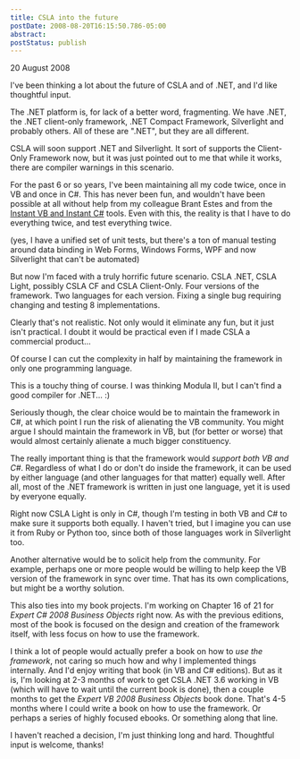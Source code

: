 ```yaml
---
title: CSLA into the future
postDate: 2008-08-20T16:15:50.786-05:00
abstract: 
postStatus: publish
---
```

20 August 2008

I've been thinking a lot about the future of CSLA and of .NET, and I'd like thoughtful input.

The .NET platform is, for lack of a better word, fragmenting. We have .NET, the .NET client-only framework, .NET Compact Framework, Silverlight and probably others. All of these are ".NET", but they are all different.

CSLA will soon support .NET and Silverlight. It sort of supports the Client-Only Framework now, but it was just pointed out to me that while it works, there are compiler warnings in this scenario.

For the past 6 or so years, I've been maintaining all my code twice, once in VB and once in C#. This has never been fun, and wouldn't have been possible at all without help from my colleague Brant Estes and from the [Instant VB and Instant C#](http://tangiblesoftwaresolutions.com/) tools. Even with this, the reality is that I have to do everything twice, and test everything twice.

(yes, I have a unified set of unit tests, but there's a ton of manual testing around data binding in Web Forms, Windows Forms, WPF and now Silverlight that can't be automated)

But now I'm faced with a truly horrific future scenario. CSLA .NET, CSLA Light, possibly CSLA CF and CSLA Client-Only. Four versions of the framework. Two languages for each version. Fixing a single bug requiring changing and testing 8 implementations.

Clearly that's not realistic. Not only would it eliminate any fun, but it just isn't practical. I doubt it would be practical even if I made CSLA a commercial product...

Of course I can cut the complexity in half by maintaining the framework in only one programming language.

This is a touchy thing of course. I was thinking Modula II, but I can't find a good compiler for .NET... :)

Seriously though, the clear choice would be to maintain the framework in C#, at which point I run the risk of alienating the VB community. You might argue I should maintain the framework in VB, but (for better or worse) that would almost certainly alienate a much bigger constituency.

The really important thing is that the framework would *support both VB and C#*. Regardless of what I do or don't do inside the framework, it can be used by either language (and other languages for that matter) equally well. After all, most of the .NET framework is written in just one language, yet it is used by everyone equally.

Right now CSLA Light is only in C#, though I'm testing in both VB and C# to make sure it supports both equally. I haven't tried, but I imagine you can use it from Ruby or Python too, since both of those languages work in Silverlight too.

Another alternative would be to solicit help from the community. For example, perhaps one or more people would be willing to help keep the VB version of the framework in sync over time. That has its own complications, but might be a worthy solution.

This also ties into my book projects. I'm working on Chapter 16 of 21 for *Expert C# 2008 Business Objects* right now. As with the previous editions, most of the book is focused on the design and creation of the framework itself, with less focus on how to use the framework.

I think a lot of people would actually prefer a book on how to *use the framework*, not caring so much how and why I implemented things internally. And I'd enjoy writing that book (in VB and C# editions). But as it is, I'm looking at 2-3 months of work to get CSLA .NET 3.6 working in VB (which will have to wait until the current book is done), then a couple months to get the *Expert VB 2008 Business Objects* book done. That's 4-5 months where I could write a book on how to use the framework. Or perhaps a series of highly focused ebooks. Or something along that line.

I haven't reached a decision, I'm just thinking long and hard. Thoughtful input is welcome, thanks!
